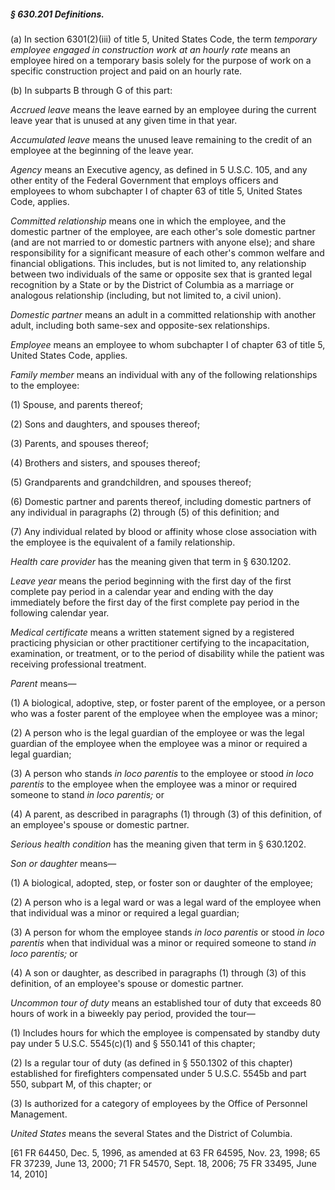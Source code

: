 ##### § 630.201 Definitions. #####

(a) In section 6301(2)(iii) of title 5, United States Code, the term *temporary employee engaged in construction work at an hourly rate* means an employee hired on a temporary basis solely for the purpose of work on a specific construction project and paid on an hourly rate.

(b) In subparts B through G of this part:

*Accrued leave* means the leave earned by an employee during the current leave year that is unused at any given time in that year.

*Accumulated leave* means the unused leave remaining to the credit of an employee at the beginning of the leave year.

*Agency* means an Executive agency, as defined in 5 U.S.C. 105, and any other entity of the Federal Government that employs officers and employees to whom subchapter I of chapter 63 of title 5, United States Code, applies.

*Committed relationship* means one in which the employee, and the domestic partner of the employee, are each other's sole domestic partner (and are not married to or domestic partners with anyone else); and share responsibility for a significant measure of each other's common welfare and financial obligations. This includes, but is not limited to, any relationship between two individuals of the same or opposite sex that is granted legal recognition by a State or by the District of Columbia as a marriage or analogous relationship (including, but not limited to, a civil union).

*Domestic partner* means an adult in a committed relationship with another adult, including both same-sex and opposite-sex relationships.

*Employee* means an employee to whom subchapter I of chapter 63 of title 5, United States Code, applies.

*Family member* means an individual with any of the following relationships to the employee:

(1) Spouse, and parents thereof;

(2) Sons and daughters, and spouses thereof;

(3) Parents, and spouses thereof;

(4) Brothers and sisters, and spouses thereof;

(5) Grandparents and grandchildren, and spouses thereof;

(6) Domestic partner and parents thereof, including domestic partners of any individual in paragraphs (2) through (5) of this definition; and

(7) Any individual related by blood or affinity whose close association with the employee is the equivalent of a family relationship.

*Health care provider* has the meaning given that term in § 630.1202.

*Leave year* means the period beginning with the first day of the first complete pay period in a calendar year and ending with the day immediately before the first day of the first complete pay period in the following calendar year.

*Medical certificate* means a written statement signed by a registered practicing physician or other practitioner certifying to the incapacitation, examination, or treatment, or to the period of disability while the patient was receiving professional treatment.

*Parent* means—

(1) A biological, adoptive, step, or foster parent of the employee, or a person who was a foster parent of the employee when the employee was a minor;

(2) A person who is the legal guardian of the employee or was the legal guardian of the employee when the employee was a minor or required a legal guardian;

(3) A person who stands *in loco parentis* to the employee or stood *in loco parentis* to the employee when the employee was a minor or required someone to stand *in loco parentis;* or

(4) A parent, as described in paragraphs (1) through (3) of this definition, of an employee's spouse or domestic partner.

*Serious health condition* has the meaning given that term in § 630.1202.

*Son or daughter* means—

(1) A biological, adopted, step, or foster son or daughter of the employee;

(2) A person who is a legal ward or was a legal ward of the employee when that individual was a minor or required a legal guardian;

(3) A person for whom the employee stands *in loco parentis* or stood *in loco parentis* when that individual was a minor or required someone to stand *in loco parentis;* or

(4) A son or daughter, as described in paragraphs (1) through (3) of this definition, of an employee's spouse or domestic partner.

*Uncommon tour of duty* means an established tour of duty that exceeds 80 hours of work in a biweekly pay period, provided the tour—

(1) Includes hours for which the employee is compensated by standby duty pay under 5 U.S.C. 5545(c)(1) and § 550.141 of this chapter;

(2) Is a regular tour of duty (as defined in § 550.1302 of this chapter) established for firefighters compensated under 5 U.S.C. 5545b and part 550, subpart M, of this chapter; or

(3) Is authorized for a category of employees by the Office of Personnel Management.

*United States* means the several States and the District of Columbia.

[61 FR 64450, Dec. 5, 1996, as amended at 63 FR 64595, Nov. 23, 1998; 65 FR 37239, June 13, 2000; 71 FR 54570, Sept. 18, 2006; 75 FR 33495, June 14, 2010]